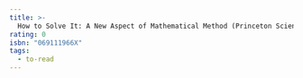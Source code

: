 ```yaml
---
title: >-
  How to Solve It: A New Aspect of Mathematical Method (Princeton Science Library, 85)
rating: 0
isbn: "069111966X"
tags:
  - to-read
---
```


